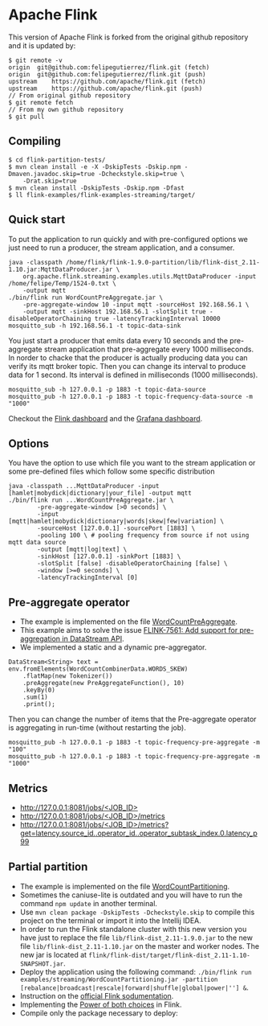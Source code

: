 # Apache Flink

This version of Apache Flink is forked from the original github repository and it is updated by:
```
$ git remote -v
origin	git@github.com:felipegutierrez/flink.git (fetch)
origin	git@github.com:felipegutierrez/flink.git (push)
upstream	https://github.com/apache/flink.git (fetch)
upstream	https://github.com/apache/flink.git (push)
// From original github repository
$ git remote fetch
// From my own github repository
$ git pull
```

## Compiling

```
$ cd flink-partition-tests/
$ mvn clean install -e -X -DskipTests -Dskip.npm -Dmaven.javadoc.skip=true -Dcheckstyle.skip=true \
    -Drat.skip=true
$ mvn clean install -DskipTests -Dskip.npm -Dfast
$ ll flink-examples/flink-examples-streaming/target/
```

## Quick start

To put the application to run quickly and with pre-configured options we just need to run a producer, the stream application, and a consumer.
```
java -classpath /home/flink/flink-1.9.0-partition/lib/flink-dist_2.11-1.10.jar:MqttDataProducer.jar \
    org.apache.flink.streaming.examples.utils.MqttDataProducer -input /home/felipe/Temp/1524-0.txt \
    -output mqtt
./bin/flink run WordCountPreAggregate.jar \
    -pre-aggregate-window 10 -input mqtt -sourceHost 192.168.56.1 \
    -output mqtt -sinkHost 192.168.56.1 -slotSplit true -disableOperatorChaining true -latencyTrackingInterval 10000
mosquitto_sub -h 192.168.56.1 -t topic-data-sink
```
You just start a producer that emits data every 10 seconds and the pre-aggregate stream application that pre-aggregate every 1000 milliseconds. In norder to chacke that the producer is actually producing data you can verify its mqtt broker topic. Then you can change its interval to produce data for 1 second. Its interval is defined in milliseconds (1000 milliseconds).
```
mosquitto_sub -h 127.0.0.1 -p 1883 -t topic-data-source
mosquitto_pub -h 127.0.0.1 -p 1883 -t topic-frequency-data-source -m "1000"
```
Checkout the [Flink dashboard](http://127.0.0.1:8081/) and the [Grafana dashboard](http://127.0.0.1:3000/).


## Options

You have the option to use which file you want to the stream application or some pre-defined files which follow some specific distribution
```
java -classpath ...MqttDataProducer -input [hamlet|mobydick|dictionary|your_file] -output mqtt
./bin/flink run ...WordCountPreAggregate.jar \
        -pre-aggregate-window [>0 seconds] \
        -input [mqtt|hamlet|mobydick|dictionary|words|skew|few|variation] \
        -sourceHost [127.0.0.1] -sourcePort [1883] \
        -pooling 100 \ # pooling frequency from source if not using mqtt data source
        -output [mqtt|log|text] \
        -sinkHost [127.0.0.1] -sinkPort [1883] \
        -slotSplit [false] -disableOperatorChaining [false] \
        -window [>=0 seconds] \
        -latencyTrackingInterval [0]
```







## Pre-aggregate operator
 - The example is implemented on the file [WordCountPreAggregate](flink-examples/flink-examples-streaming/src/main/java/org/apache/flink/streaming/examples/aggregate/WordCountPreAggregate.java).
 - This example aims to solve the issue [FLINK-7561: Add support for pre-aggregation in DataStream API](https://issues.apache.org/jira/browse/FLINK-7561).
 - We implemented a static and a dynamic pre-aggregator.

```
DataStream<String> text = env.fromElements(WordCountCombinerData.WORDS_SKEW)
	.flatMap(new Tokenizer())
	.preAggregate(new PreAggregateFunction(), 10)
	.keyBy(0)
	.sum(1)
	.print();
```
Then you can change the number of items that the Pre-aggregate operator is aggregating in run-time (without restarting the job).
```
mosquitto_pub -h 127.0.0.1 -p 1883 -t topic-frequency-pre-aggregate -m "100"
mosquitto_pub -h 127.0.0.1 -p 1883 -t topic-frequency-pre-aggregate -m "1000"
```

## Metrics

 - [http://127.0.0.1:8081/jobs/<JOB_ID>](http://127.0.0.1:8081/jobs/<JOB_ID>)
 - [http://127.0.0.1:8081/jobs/<JOB_ID>/metrics](http://127.0.0.1:8081/jobs/<JOB_ID>/metrics)
 - [http://127.0.0.1:8081/jobs/<JOB_ID>/metrics?get=latency.source_id.<ID>.operator_id.<UID>.operator_subtask_index.0.latency_p99](http://127.0.0.1:8081/jobs/<JOB_ID>/metrics?get=latency.source_id.<ID>.operator_id.<UID>.operator_subtask_index.0.latency_p99)

## Partial partition

 - The example is implemented on the file [WordCountPartitioning](flink-examples/flink-examples-streaming/src/main/java/org/apache/flink/streaming/examples/partitioning/WordCountPartitioning.java).
 - Sometimes the caniuse-lite is outdated and you will have to run the command `npm update` in another terminal.
 - Use `mvn clean package -DskipTests -Dcheckstyle.skip` to compile this project on the terminal or import it into the Intellij IDEA.
 - In order to run the Flink standalone cluster with this new version you have just to replace the file `lib/flink-dist_2.11-1.9.0.jar` to the new file `lib/flink-dist_2.11-1.10.jar` on the master and worker nodes. The new jar is located at `flink/flink-dist/target/flink-dist_2.11-1.10-SNAPSHOT.jar`.
 - Deploy the application using the following command: `./bin/flink run examples/streaming/WordCountPartitioning.jar -partition [rebalance|broadcast|rescale|forward|shuffle|global|power|''] &`.
 - Instruction on the [official Flink sodumentation](https://ci.apache.org/projects/flink/flink-docs-stable/flinkDev/ide_setup.html).
 - Implementing the [Power of both choices](https://melmeric.files.wordpress.com/2014/11/the-power-of-both-choices-practical-load-balancing-for-distributed-stream-processing-engines.pdf) in Flink.
 - Compile only the package necessary to deploy:


